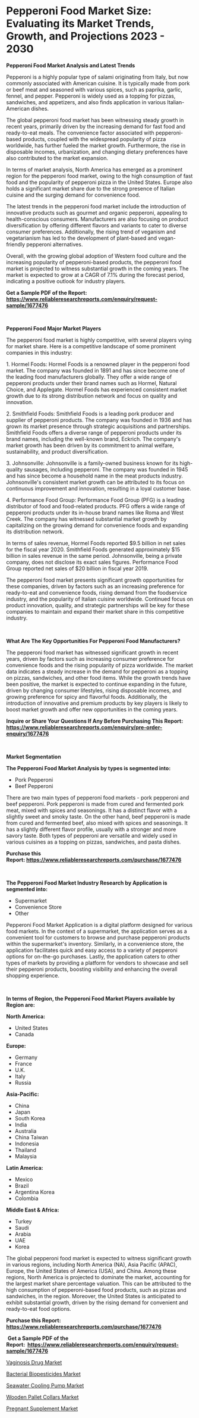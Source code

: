 <p><h1>Pepperoni Food Market Size: Evaluating its Market Trends, Growth, and Projections 2023 - 2030</h1></p><p><strong>Pepperoni Food Market Analysis and Latest Trends</strong></p>
<p><p>Pepperoni is a highly popular type of salami originating from Italy, but now commonly associated with American cuisine. It is typically made from pork or beef meat and seasoned with various spices, such as paprika, garlic, fennel, and pepper. Pepperoni is widely used as a topping for pizzas, sandwiches, and appetizers, and also finds application in various Italian-American dishes.</p><p>The global pepperoni food market has been witnessing steady growth in recent years, primarily driven by the increasing demand for fast food and ready-to-eat meals. The convenience factor associated with pepperoni-based products, coupled with the widespread popularity of pizza worldwide, has further fueled the market growth. Furthermore, the rise in disposable incomes, urbanization, and changing dietary preferences have also contributed to the market expansion.</p><p>In terms of market analysis, North America has emerged as a prominent region for the pepperoni food market, owing to the high consumption of fast food and the popularity of pepperoni pizza in the United States. Europe also holds a significant market share due to the strong presence of Italian cuisine and the surging demand for convenience food.</p><p>The latest trends in the pepperoni food market include the introduction of innovative products such as gourmet and organic pepperoni, appealing to health-conscious consumers. Manufacturers are also focusing on product diversification by offering different flavors and variants to cater to diverse consumer preferences. Additionally, the rising trend of veganism and vegetarianism has led to the development of plant-based and vegan-friendly pepperoni alternatives.</p><p>Overall, with the growing global adoption of Western food culture and the increasing popularity of pepperoni-based products, the pepperoni food market is projected to witness substantial growth in the coming years. The market is expected to grow at a CAGR of 7.1% during the forecast period, indicating a positive outlook for industry players.</p></p>
<p><strong>Get a Sample PDF of the Report:&nbsp; <a href="https://www.reliableresearchreports.com/enquiry/request-sample/1677476">https://www.reliableresearchreports.com/enquiry/request-sample/1677476</a></strong></p>
<p>&nbsp;</p>
<p><strong>Pepperoni Food Major Market Players</strong></p>
<p><p>The pepperoni food market is highly competitive, with several players vying for market share. Here is a competitive landscape of some prominent companies in this industry:</p><p>1. Hormel Foods: Hormel Foods is a renowned player in the pepperoni food market. The company was founded in 1891 and has since become one of the leading food manufacturers globally. They offer a wide range of pepperoni products under their brand names such as Hormel, Natural Choice, and Applegate. Hormel Foods has experienced consistent market growth due to its strong distribution network and focus on quality and innovation.</p><p>2. Smithfield Foods: Smithfield Foods is a leading pork producer and supplier of pepperoni products. The company was founded in 1936 and has grown its market presence through strategic acquisitions and partnerships. Smithfield Foods offers a diverse range of pepperoni products under its brand names, including the well-known brand, Eckrich. The company's market growth has been driven by its commitment to animal welfare, sustainability, and product diversification.</p><p>3. Johnsonville: Johnsonville is a family-owned business known for its high-quality sausages, including pepperoni. The company was founded in 1945 and has since become a household name in the meat products industry. Johnsonville's consistent market growth can be attributed to its focus on continuous improvement and innovation, resulting in a loyal customer base.</p><p>4. Performance Food Group: Performance Food Group (PFG) is a leading distributor of food and food-related products. PFG offers a wide range of pepperoni products under its in-house brand names like Roma and West Creek. The company has witnessed substantial market growth by capitalizing on the growing demand for convenience foods and expanding its distribution network.</p><p>In terms of sales revenue, Hormel Foods reported $9.5 billion in net sales for the fiscal year 2020. Smithfield Foods generated approximately $15 billion in sales revenue in the same period. Johnsonville, being a private company, does not disclose its exact sales figures. Performance Food Group reported net sales of $20 billion in fiscal year 2019.</p><p>The pepperoni food market presents significant growth opportunities for these companies, driven by factors such as an increasing preference for ready-to-eat and convenience foods, rising demand from the foodservice industry, and the popularity of Italian cuisine worldwide. Continued focus on product innovation, quality, and strategic partnerships will be key for these companies to maintain and expand their market share in this competitive industry.</p></p>
<p>&nbsp;</p>
<p><strong>What Are The Key Opportunities For Pepperoni Food Manufacturers?</strong></p>
<p><p>The pepperoni food market has witnessed significant growth in recent years, driven by factors such as increasing consumer preference for convenience foods and the rising popularity of pizza worldwide. The market data indicates a steady increase in the demand for pepperoni as a topping on pizzas, sandwiches, and other food items. While the growth trends have been positive, the market is expected to continue expanding in the future, driven by changing consumer lifestyles, rising disposable incomes, and growing preference for spicy and flavorful foods. Additionally, the introduction of innovative and premium products by key players is likely to boost market growth and offer new opportunities in the coming years.</p></p>
<p><strong>Inquire or Share Your Questions If Any Before Purchasing This Report: <a href="https://www.reliableresearchreports.com/enquiry/pre-order-enquiry/1677476">https://www.reliableresearchreports.com/enquiry/pre-order-enquiry/1677476</a></strong></p>
<p>&nbsp;</p>
<p><strong>Market Segmentation</strong></p>
<p><strong>The Pepperoni Food Market Analysis by types is segmented into:</strong></p>
<p><ul><li>Pork Pepperoni</li><li>Beef Pepperoni</li></ul></p>
<p><p>There are two main types of pepperoni food markets - pork pepperoni and beef pepperoni. Pork pepperoni is made from cured and fermented pork meat, mixed with spices and seasonings. It has a distinct flavor with a slightly sweet and smoky taste. On the other hand, beef pepperoni is made from cured and fermented beef, also mixed with spices and seasonings. It has a slightly different flavor profile, usually with a stronger and more savory taste. Both types of pepperoni are versatile and widely used in various cuisines as a topping on pizzas, sandwiches, and pasta dishes.</p></p>
<p><strong>Purchase this Report:&nbsp;<a href="https://www.reliableresearchreports.com/purchase/1677476">https://www.reliableresearchreports.com/purchase/1677476</a></strong></p>
<p>&nbsp;</p>
<p><strong>The Pepperoni Food Market Industry Research by Application is segmented into:</strong></p>
<p><ul><li>Supermarket</li><li>Convenience Store</li><li>Other</li></ul></p>
<p><p>Pepperoni Food Market Application is a digital platform designed for various food markets. In the context of a supermarket, the application serves as a convenient tool for customers to browse and purchase pepperoni products within the supermarket's inventory. Similarly, in a convenience store, the application facilitates quick and easy access to a variety of pepperoni options for on-the-go purchases. Lastly, the application caters to other types of markets by providing a platform for vendors to showcase and sell their pepperoni products, boosting visibility and enhancing the overall shopping experience.</p></p>
<p>&nbsp;</p>
<p><strong>In terms of Region, the Pepperoni Food Market Players available by Region are:</strong></p>
<p>
    <p> <strong> North America: </strong>
        <ul>
            <li>United States</li>
            <li>Canada</li>
        </ul>
        </p> 
    <p> <strong> Europe: </strong>
        <ul>
            <li>Germany</li>
            <li>France</li>
            <li>U.K.</li>
            <li>Italy</li>
            <li>Russia</li>
        </ul>
        </p> 
    <p> <strong> Asia-Pacific: </strong>
        <ul>
            <li>China</li>
            <li>Japan</li>
            <li>South Korea</li>
            <li>India</li>
            <li>Australia</li>
            <li>China Taiwan</li>
            <li>Indonesia</li>
            <li>Thailand</li>
            <li>Malaysia</li>
        </ul>
        </p> 
    <p> <strong> Latin America: </strong>
        <ul>
            <li>Mexico</li>
            <li>Brazil</li>
            <li>Argentina Korea</li>
            <li>Colombia</li>
        </ul>
        </p> 
    <p> <strong> Middle East & Africa: </strong>
        <ul>
            <li>Turkey</li>
            <li>Saudi</li>
            <li>Arabia</li>
            <li>UAE</li>
            <li>Korea</li>
        </ul>
    </p>
    </p>
<p><p>The global pepperoni food market is expected to witness significant growth in various regions, including North America (NA), Asia Pacific (APAC), Europe, the United States of America (USA), and China. Among these regions, North America is projected to dominate the market, accounting for the largest market share percentage valuation. This can be attributed to the high consumption of pepperoni-based food products, such as pizzas and sandwiches, in the region. Moreover, the United States is anticipated to exhibit substantial growth, driven by the rising demand for convenient and ready-to-eat food options.</p></p>
<p><strong>Purchase this Report: <a href="https://www.reliableresearchreports.com/purchase/1677476">https://www.reliableresearchreports.com/purchase/1677476</a></strong></p>
<p>&nbsp;<strong>Get a Sample PDF of the Report:&nbsp;&nbsp;<a href="https://www.reliableresearchreports.com/enquiry/request-sample/1677476">https://www.reliableresearchreports.com/enquiry/request-sample/1677476</a></strong></p>
<p><strong></strong></p>
<p><p><a href="https://www.linkedin.com/pulse/decoding-vaginosis-drug-market-deep-dive-latest-trends-segmentation/">Vaginosis Drug Market</a></p><p><a href="https://www.linkedin.com/pulse/decoding-bacterial-biopesticides-market-deep-dive-latest/">Bacterial Biopesticides Market</a></p><p><a href="https://medium.com/@dioncollins8227/seawater-cooling-pump-market-size-cagr-trends-2024-2030-648ae8de069f">Seawater Cooling Pump Market</a></p><p><a href="https://medium.com/@entelabrahimi1961/wooden-pallet-collars-market-competitive-analysis-market-trends-and-forecast-to-2030-2f8f7a602a18">Wooden Pallet Collars Market</a></p><p><a href="https://www.linkedin.com/pulse/pregnant-supplement-market-research-report-provides-thorough/">Pregnant Supplement Market</a></p></p>